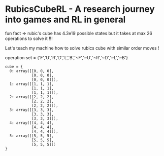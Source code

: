# RubicsCubeRL - A research journey into games and RL in general

 fun fact => rubic's cube has 4.3e19 possible states but it takes at max 26 operations to solve it !!!

 Let's teach my machine how to solve rubics cube with similar order moves !

 operation set = {'F','U','R','D','L','B','~F','~U','~R','~D','~L','~B'}

    cube = {
      0: array([[0, 0, 0],
                [0, 0, 0],
                [0, 0, 0]]),
      1: array([[1, 1, 1],
                [1, 1, 1],
                [1, 1, 1]]),
      2: array([[2, 2, 2],
                [2, 2, 2],
                [2, 2, 2]]),
      3: array([[3, 3, 3],
                [3, 3, 3],
                [3, 3, 3]]),
      4: array([[4, 4, 4],
                [4, 4, 4],
                [4, 4, 4]]),
      5: array([[5, 5, 5],
                [5, 5, 5],
                [5, 5, 5]])
    }
